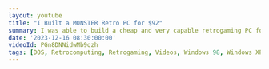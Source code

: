 ```yaml
---
layout: youtube
title: "I Built a MONSTER Retro PC for $92"
summary: I was able to build a cheap and very capable retrogaming PC for only $92. Enjoy!
date: '2023-12-16 08:30:00:00'
videoId: PGn8DNNidwMb9qzh
tags: [DOS, Retrocomputing, Retrogaming, Videos, Windows 98, Windows XP]
---
```



